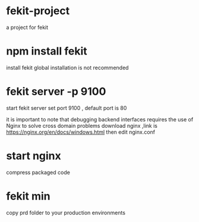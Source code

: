 # fekit-project
a project for fekit

# npm install fekit
install fekit global installation is not recommended

# fekit server -p 9100 
start fekit server  set port 9100 , default port is 80

it is important to note that 
debugging backend interfaces requires the use of Nginx to solve cross domain problems
download nginx ,link is https://nginx.org/en/docs/windows.html then edit nginx.conf

# start nginx
compress packaged code

# fekit min

copy prd folder to your production environments
